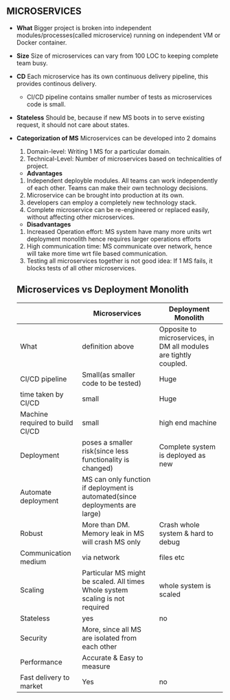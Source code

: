## MICROSERVICES
- **What** Bigger project is broken into independent modules/processes(called microservice) running on independent VM or Docker container.
- **Size** Size of microservices can vary from 100 LOC to keeping complete team busy.
- **CD** Each microservice has its own continuous delivery pipeline, this provides continous delivery.
  - CI/CD pipeline contains smaller number of tests as microservices code is small.
- **Stateless** Should be, because if new MS boots in to serve existing request, it should not care about states.
- **Categorization of MS** Microservices can be developed into 2 domains
  1. Domain-level: Writing 1 MS for a particular domain.
  2. Technical-Level: Number of microservices based on technicalities of project.
  - **Advantages** 
  1. Independent deployble modules. All teams can work independently of each other. Teams can make their own technology decisions.
  2. Microservice can be brought into production at its own.
  3. developers can employ a completely new technology stack.
  4. Complete microservice can be re-engineered or replaced easily, without affecting other microservices.
  - **Disadvantages**
  1. Increased Operation effort: MS system have many more units wrt deployment monolith hence requires larger operations efforts
  2. High communication time: MS communicate over network, hence will take more time wrt file based communication.
  3. Testing all microservices together is not good idea: If 1 MS fails, it blocks tests of all other microservices.
  
  ## Microservices vs Deployment Monolith
  
  | | Microservices | Deployment Monolith |
  | --- | --- | --- |
  | What | definition above | Opposite to microservices, in DM all modules are tightly coupled. |
  | CI/CD pipeline | Small(as smaller code to be tested) | Huge |
  | time taken by CI/CD | small | Huge |
  | Machine required to build CI/CD | small | high end machine |
  | Deployment | poses a smaller risk(since less functionality is changed) | Complete system is deployed as new |
  | Automate deployment | MS can only function if deployment is automated(since deployments are large) | |
  | Robust | More than DM. Memory leak in MS will crash MS only | Crash whole system & hard to debug |
  | Communication medium | via network | files etc |
  | Scaling | Particular MS might be scaled. All times Whole system scaling is not required | whole system is scaled |
  | Stateless | yes | no |
  | Security | More, since all MS are isolated from each other | |
  | Performance | Accurate & Easy to measure | |
  | Fast delivery to market | Yes | no |
  
  

